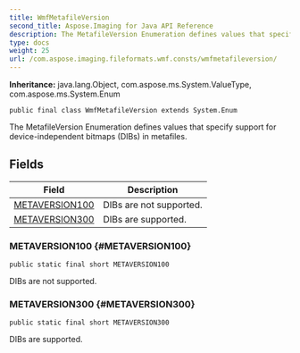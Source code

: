 ```yaml
---
title: WmfMetafileVersion
second_title: Aspose.Imaging for Java API Reference
description: The MetafileVersion Enumeration defines values that specify support for device-independent bitmaps DIBs in metafiles.
type: docs
weight: 25
url: /com.aspose.imaging.fileformats.wmf.consts/wmfmetafileversion/
---
```

**Inheritance:**
java.lang.Object, com.aspose.ms.System.ValueType, com.aspose.ms.System.Enum
```
public final class WmfMetafileVersion extends System.Enum
```

The MetafileVersion Enumeration defines values that specify support for device-independent bitmaps (DIBs) in metafiles.
## Fields

| Field | Description |
| --- | --- |
| [METAVERSION100](#METAVERSION100) | DIBs are not supported. |
| [METAVERSION300](#METAVERSION300) | DIBs are supported. |
### METAVERSION100 {#METAVERSION100}
```
public static final short METAVERSION100
```


DIBs are not supported.

### METAVERSION300 {#METAVERSION300}
```
public static final short METAVERSION300
```


DIBs are supported.

